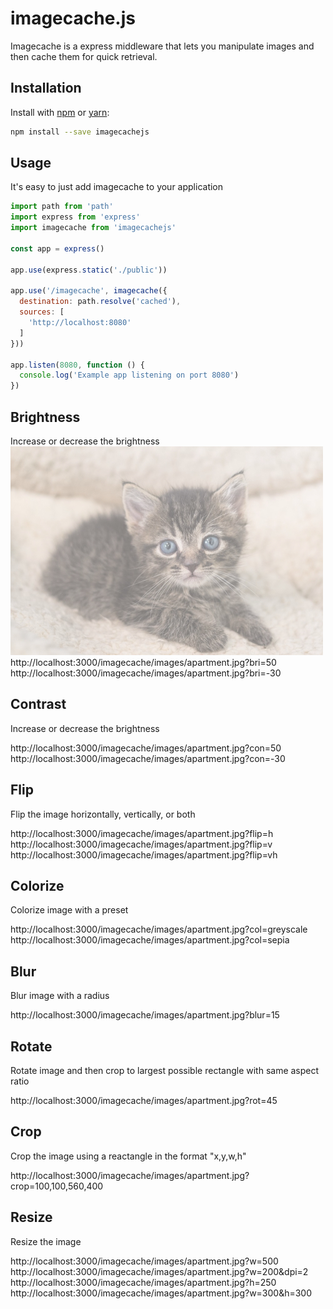 # imagecache.js

Imagecache is a express middleware that lets you manipulate images and then
cache them for quick retrieval.

## Installation
Install with [npm](http://npmjs.com) or [yarn](https://yarnpkg.com):

```sh
npm install --save imagecachejs
```

## Usage
It's easy to just add imagecache to your application

```JavaScript
import path from 'path'
import express from 'express'
import imagecache from 'imagecachejs'

const app = express()

app.use(express.static('./public'))

app.use('/imagecache', imagecache({
  destination: path.resolve('cached'),
  sources: [
    'http://localhost:8080'
  ]
}))

app.listen(8080, function () {
  console.log('Example app listening on port 8080')
})
```

## Brightness
Increase or decrease the brightness
<img src="https://raw.githubusercontent.com/mahaplatform/imagecachejs/master/docs/kitten-bri-50.jpg" />
http://localhost:3000/imagecache/images/apartment.jpg?bri=50
http://localhost:3000/imagecache/images/apartment.jpg?bri=-30

## Contrast
Increase or decrease the brightness

http://localhost:3000/imagecache/images/apartment.jpg?con=50
http://localhost:3000/imagecache/images/apartment.jpg?con=-30

## Flip
Flip the image horizontally, vertically, or both

http://localhost:3000/imagecache/images/apartment.jpg?flip=h
http://localhost:3000/imagecache/images/apartment.jpg?flip=v
http://localhost:3000/imagecache/images/apartment.jpg?flip=vh

## Colorize
Colorize image with a preset

http://localhost:3000/imagecache/images/apartment.jpg?col=greyscale
http://localhost:3000/imagecache/images/apartment.jpg?col=sepia

## Blur
Blur image with a radius

http://localhost:3000/imagecache/images/apartment.jpg?blur=15

## Rotate
Rotate image and then crop to largest possible rectangle with same aspect ratio

http://localhost:3000/imagecache/images/apartment.jpg?rot=45

## Crop
Crop the image using a reactangle in the format "x,y,w,h"

http://localhost:3000/imagecache/images/apartment.jpg?crop=100,100,560,400


## Resize
Resize the image

http://localhost:3000/imagecache/images/apartment.jpg?w=500
http://localhost:3000/imagecache/images/apartment.jpg?w=200&dpi=2
http://localhost:3000/imagecache/images/apartment.jpg?h=250
http://localhost:3000/imagecache/images/apartment.jpg?w=300&h=300
